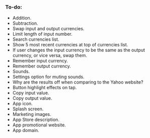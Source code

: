 ### To-do:

- Addition.
- Subtraction.
- Swap input and output currencies.
- Limit length of input number.
- Search currencies list.
- Show 5 most recent currencies at top of currencies list.
- If user changes the input currency to be the same as the output currency, or vice versa, swap them.
- Remember input currency.
- Remember output currency.
- Sounds.
- Settings option for muting sounds.
- Why are the results off when comparing to the Yahoo website?
- Button highlight effects on tap.
- Copy input value.
- Copy output value.
- App icon.
- Splash screen.
- Marketing images.
- App Store description.
- App promotional website.
- App domain.
